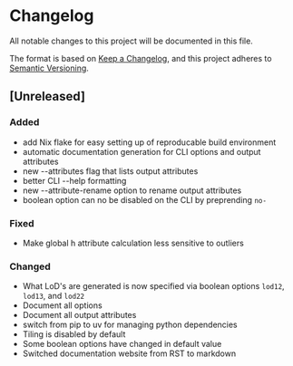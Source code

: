 # Changelog

All notable changes to this project will be documented in this file.

The format is based on [Keep a Changelog](https://keepachangelog.com/en/1.1.0/),
and this project adheres to [Semantic Versioning](https://semver.org/spec/v2.0.0.html).

<!-- ## [1.0.0] - 2025-05-27 -->

## [Unreleased]

### Added
- add Nix flake for easy setting up of reproducable build environment
- automatic documentation generation for CLI options and output attributes
- new --attributes flag that lists output attributes
- better CLI --help formatting
- new --attribute-rename option to rename output attributes
- boolean option can no be disabled on the CLI by preprending `no-`

### Fixed
- Make global h attribute calculation less sensitive to outliers

### Changed
- What LoD's are generated is now specified via boolean options `lod12`, `lod13`, and `lod22`
- Document all options
- Document all output attributes
- switch from pip to uv for managing python dependencies
- Tiling is disabled by default
- Some boolean options have changed in default value
- Switched documentation website from RST to markdown
